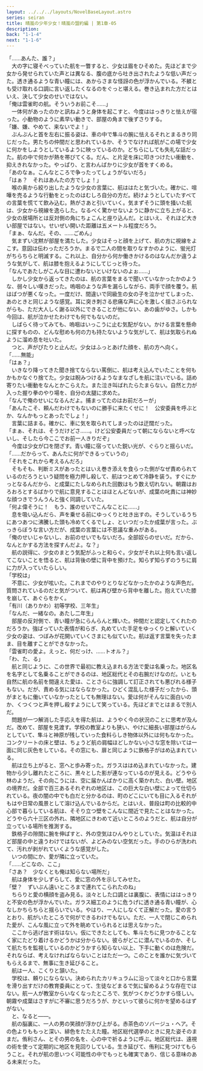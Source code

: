 ```yaml
---
layout: ../../../layouts/NovelBaseLayout.astro
series: seiran
title: 晴嵐の少年少女！晴嵐の盟約編 | 第1章-05
description: 
back: "1-1-4"
next: "1-1-6"
---
```


「……あんた、誰？」
<br>
　大の字に寝そべっていた航を一瞥すると、少女は眉をひそめた。先ほどまで少女から発せられていた声とは異なる、腹の底から吐き出されたような低い声だった。透き通るような青い瞳には、あからさまな怪訝の色が浮かんでいる。不躾とも受け取れる口調に言い返したくなるのをぐっと堪える。巻き込まれた方だとはいえ、決して少女のせいではない。
<br>
「俺は雲雀町の航。そういうお前こそ……」
<br>
　一体何があったのかと訊ねようと身体を起こすと、今度ははっきりと怯えが宿った。小動物のように素早い動きで、部屋の角まで後ずさりする。
<br>
「嫌、嫌、やめて、来ないでよ！」
<br>
　ぶんぶんと首を左右に振る姿は、車の中で隼斗の腕に怯えるそれとまるきり同じだった。男たちの仲間だと思われているか、そうでなければ航がこの場で少女に何かをしようとしているように映っているのか。どちらにしても失礼な話だった。航の中で何かが熱を帯びてくる。だん、と片足を床に叩きつけたい衝動を、抑えきれなかった。やっぱり、と言わんばかりに少女が首をすくめる。
<br>
「あのなぁ。こんなところで争ったってしょうがないだろ」
<br>
「はぁ？　それはあんたの方でしょ！」
<br>
　喉の奥から絞り出したような少女の言葉に、航ははたと気づいた。確かに、喧嘩を売るような行動をとったのはむしろ自分の方だ。続けようとしていたすべての言葉を慌てて飲み込む。熱がさあと引いていく。気まずそうに頭を掻いた航は、少女から視線を逸らした。なるべく驚かせないように静かに立ち上がると、少女の居場所とは反対側の角にちょこんと座り込んだ。とはいえ、それほど大きい部屋ではない。せいぜい開いた距離は五メートル程度だろう。
<br>
「まぁ、なんだ。その、……ごめん」
<br>
　気まずい沈黙が部屋を満たした。少女はそっと顔を上げて、航の方に視線をよこす。意図は伝わっただろうか。まるで二人の間を取りなすかのように、蛍光灯がちらちらと明滅する。これ以上、自分から何か働きかけるのはなんだか違うような気がして、航は膝を抱えるようにしてじっと待った。
<br>
「なんであたしがこんな目に遭わないといけないのよぉ……」
<br>
　しかし少女から返ってきたのは、航の言葉をまるで聞いていなかったかのような、弱々しい嘆きだった。嗚咽のような声を漏らしながら、両手で顔を覆う。航はばつが悪くなった。一度だけ、間違いで同級生の女の子を泣かせてしまった、あのときと同じような感覚。耳に突き刺さる悲痛な声に心を激しく揺さぶられながらも、ただ大人しく謝る以外にできることが他にない、あの歯がゆさ。しかも今回は、航が泣かせたわけでも何でもないのだ。
<br>
　しばらく待ってみても、嗚咽はいっこうに止む気配がない。かける言葉を懸命に探すものの、どんな慰めも何の力も持たないような気がして、航は気取られぬように溜め息を吐いた。
<br>
　つと、声がぴたりと止んだ。少女はふっとあげた顔を、航の方へ向く。
<br>
「……無能」
<br>
「はぁ？」
<br>
　いきなり降ってきた聞き捨てならない罵倒に、航は考え込んでいたことを何もかもかなぐり捨てた。少女は睨みつけるようなまなざしを航に注いでいる。詰め寄りたい衝動をなんとかこらえた。また泣き叫ばれたらたまらない。自然と力が入った握り拳のやり場を、自分の太腿に求めた。
<br>
「なんで俺のせいになるんだよ。捕まってたのはお前だろーが」
<br>
「あんたこそ、頼んだわけでもないのに勝手に来たくせに！　公安委員を呼ぶとか、なんかもっとあったでしょ！」
<br>
　言葉に詰まる。確かに、車に気を取られてしまったのは迂闊だった。
<br>
「まぁ、それは、そうだけどさ……。けど公安委員だって朝にならないと呼べないし、そしたら今ここでお前一人きりだぞ」
<br>
　今度は少女が口を閉ざす。青い瞳に宿っていた鋭い光が、ぐらりと揺らいだ。
<br>
「……だからって、あんたに何ができるっていうの」
<br>
「それをこれから考えるんだろ」
<br>
　そもそも、判断ミスがあったとはいえ巻き添えを食らった側がなぜ責められているのだろうという疑問を極力押し殺して、航はつとめて冷静を装う。すぐにかっとなるんだから、と成葉にたしなめられた回数はもう数え切れない。朝霧はおろおろとするばかりで航に意見することはほとんどないが、成葉の叱責には神妙な顔つきでうんうんと強く同調していた。
<br>
「何よ偉そうに！　もう、誰のせいでこんなことに……」
<br>
　息を吸い込んだら、声を乗せる前にゆっくりと吐き出すの。そうしているうちにあつあつに沸騰した頭も冷めてくるでしょ、といつだったか成葉が言った。ぶっきらぼうな言い方だが、成葉の言葉には不思議な重みがある。
<br>
「俺のせいじゃないし、お前のせいでもないだろ。全部奴らのせいだ。だから、なんとかする方法を探すんだよ。な？」
<br>
　航の説得に、少女のまとう気配がふっと和らぐ。少女がそれ以上何も言い返してこないことを悟ると、航は背後の壁に背中を預けた。知らず知らずのうちに肩に力が入っていたらしい。
<br>
「学校は」
<br>
　不意に、少女が呟いた。これまでのやりとりなどなかったかのような声色だ。質問されているのだと気がついて、航は再び壁から背中を離した。抱えていた膝を崩して、あぐらをかく。
<br>
「有川（ありかわ）初等学校、三年生」
<br>
「なんだ、一緒なの。あたし二年生」
<br>
　部屋の反対側で、青い瞳が急にらんらんと輝いた。仲間だと認定してくれたのだろうか。強ばっていた表情が和らぎ、丸めていた手足をゆっくりと解いていく少女の姿は、つぼみが花開いていくさまにも似ていた。航は返す言葉を失ったまま、目を離すことができなかった。
<br>
「雲雀町の愛よ。えっと、何だっけ、……トオル？」
<br>
「わ、た、る」
<br>
　航と同じように、この世界で最初に教え込まれる方法で愛は名乗った。地区名を名字として名乗ることができるのは、地区総代とその右腕だけなのだ。いとも自然に航の名前を間違えた愛は、ことさらに強調して訂正されても悪びれる様子もない。だが、責める気にはならなかった。ひどく混乱した様子だったから、頭がまともに働いていなかったとしても無理はない。愛は何がそんなに面白いのか、くつくつと声を押し殺すようにして笑っている。先ほどまでとはまるで別人だ。
<br>
　問題が一つ解消した手応えを得た航は、ようやく今の状況のことに思考が及んだ。改めて、部屋を見渡す。学校の教室よりも狭い、やけに細長い部屋はがらんとしていて、隼斗と神原が残していった食料らしき物体以外には何もなかった。コンクリートの床と壁は、ちょうど航の肩幅ほどしかない小さな窓を除いては一面に同じ灰色をしている。その窓にも、扉と同じように鉄格子がはめ込まれている。
<br>
　航は立ち上がると、窓へと歩み寄った。ガラスははめ込まれていなかった。建物から少し離れたところに、黒々とした影が連なっているのが見える。どうやら林のようだ。その向こうには、空に届かんばかりに高く築かれた、白い壁。地区の境界だ。全部で百三あるそれぞれの地区は、この巨大な白い壁によって仕切られている。夜の闇の中でも白だと分かるのは、町のどこにいても目に入るそれがもはや日常の風景として溶け込んでいるからだ。とはいえ、普段は町の比較的中心部で暮らしている航は、そそり立つ壁をこんなに間近で見たことはなかった。どうやら六十三区の外れ、隣地区にきわめて近いところのようだと、航は自分が立っている場所を推測する。
<br>
　鉄格子の隙間に腕を伸ばすと、外の空気はひんやりとしていた。気温はそれほど部屋の中と違うわけではないが、よどみのない空気だった。手のひらが洗われて、汚れが剥がれていくような感覚がした。
<br>
　いつの間にか、愛が隣に立っていた。
<br>
「……どこなの、ここ」
<br>
「さあ？　少なくとも俺は知らない場所だ」
<br>
　航は身体を少しずらして、愛に窓の外を示してみせた。
<br>
「壁？　ずいぶん遠いところまで連れてこられたのね」
<br>
　ちらりと愛の横顔を盗み見る。淡々とした口調とは裏腹に、表情にははっきりと不安の色が浮かんでいた。ガラス細工のように危うげに透き通る青い瞳が、心なしかちらちらと揺らいでいる。やはり、一人にしなくて正解だった。愛の言うとおり、航がいたところで何ができるわけでもない。ただ、一人で閉じこめられた愛が、こんな風に立って外を眺めていられるとは思えなかった。
<br>
　ここから逃げ出す術はない。仮にできたとしても、隼斗たちに見つかることなく家にたどり着けるかどうかは分からない。彼らがどこに潜んでいるのか、そして航たちを監視しているのかどうかすら知らない以上、下手に動くのは危険だ。それならば、考えなければならないことはただ一つ。このことを誰かに気づいてもらえるまで、無事に生き延びること。
<br>
　航は一人、こくりと頷いた。
<br>
　学校は、頼りにならない。決められたカリキュラムに沿って淡々と口から言葉を滑り出すだけの教育委員にとって、生徒などまるで気に留めるような存在ではない。航一人が教室からいなくなったところで、気がつくかどうかすら怪しい。朝霧や成葉はさすがに不審に思うだろうが、かといって彼らに何かを望めるはずがない。
<br>
　と、なると――。
<br>
　航の脳裏に、一人の男の笑顔が浮かび上がる。赤茶色のソバージュ・ヘア。その色よりももっと深い、緋色をたたえた瞳。地区総代選挙のときに見た姿そのままだ。侑利さん、とその男の名を、心の中で祈るように呼ぶ。地区総代は、遠視の術を使って定期的に地区を見回りしている。生き延びて、侑利に見つけてもらうこと。それが航の思いつく可能性の中でもっとも確実であり、信じる意味のある未来だった。